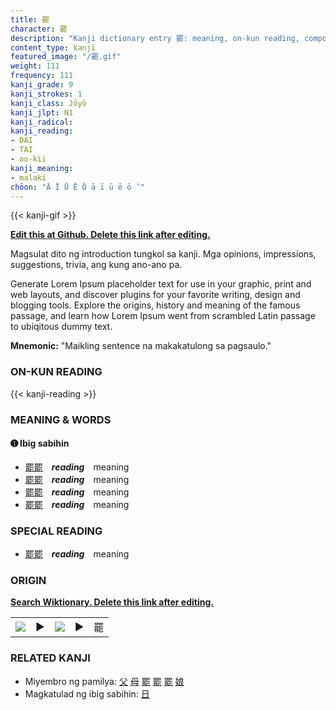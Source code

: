 ```yaml
---
title: 罷
character: 罷
description: "Kanji dictionary entry 罷: meaning, on-kun reading, compounds, origin, related kanji"
content_type: kanji
featured_image: "/罷.gif"
weight: 111
frequency: 111
kanji_grade: 9
kanji_strokes: 1
kanji_class: Jōyō
kanji_jlpt: N1
kanji_radical: 
kanji_reading: 
- DAI
- TAI
- oo-kii
kanji_meaning:
- malaki
chōon: "Ā Ī Ū Ē Ō ā ī ū ē ō ’"
---
```

[//]: # (Don't edit the line below. Kanji animated GIF code is automatically generated.)
{{< kanji-gif >}}

[//]: # (Edit below this line.)

**[Edit this at Github. Delete this link after editing.](https://github.com/tim0g/tim/tree/main/content/kanji/罷/index.md)**

Magsulat dito ng introduction tungkol sa kanji. Mga opinions, impressions, suggestions, trivia, ang kung ano-ano pa.

Generate Lorem Ipsum placeholder text for use in your graphic, print and web layouts, and discover plugins for your favorite writing, design and blogging tools. Explore the origins, history and meaning of the famous passage, and learn how Lorem Ipsum went from scrambled Latin passage to ubiqitous dummy text.
 
**Mnemonic:** "Maikling sentence na makakatulong sa pagsaulo."

### ON-KUN READING

[//]: # (Don't edit the line below. ON-KUN READING code is automatically generated.)
{{< kanji-reading >}}

### MEANING & WORDS

#### ➊ **Ibig sabihin**
  - [罷](../罷)[罷](../罷)　***reading***　meaning
  - [罷](../罷)[罷](../罷)　***reading***　meaning
  - [罷](../罷)[罷](../罷)　***reading***　meaning
  - [罷](../罷)[罷](../罷)　***reading***　meaning

### SPECIAL READING
  - [罷](../罷)[罷](../罷)　***reading***　meaning

### ORIGIN

**[Search Wiktionary. Delete this link after editing.](https://wiktionary.org/wiki/罷)**
<table class="kanji-table"><tr><td>
<img src="60px-罷-bronze.svg.png">
</td><td>▶</td><td>
<img src="60px-罷-oracle.svg.png">
</td><td>▶</td>
<td class="kanji-origin">罷</td>
</tr></table>

### RELATED KANJI
- Miyembro ng pamilya: [父](../父) [母](../母) [罷](../罷) [罷](../罷) [罷](../罷) [娘](../娘)
- Magkatulad ng ibig sabihin: [日](../日)

